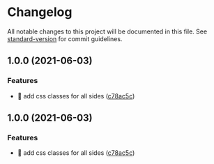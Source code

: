 # Changelog

All notable changes to this project will be documented in this file. See [standard-version](https://github.com/conventional-changelog/standard-version) for commit guidelines.

## 1.0.0 (2021-06-03)


### Features

* 🎸 add css classes for all sides ([c78ac5c](https://github.com/@tailwindi/plugin-border-sides/commit/c78ac5cd9e942be21d43a2aae66f2b42a35fcebd))

## 1.0.0 (2021-06-03)


### Features

* 🎸 add css classes for all sides ([c78ac5c](https://github.com/@tailwindi/plugin-border-sides/commit/c78ac5cd9e942be21d43a2aae66f2b42a35fcebd))
